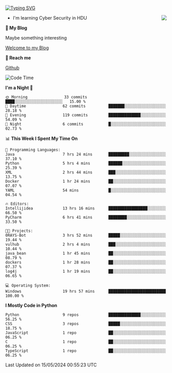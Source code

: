 [![Typing SVG](https://readme-typing-svg.herokuapp.com?font=Fira+Code&pause=1000&random=false&width=450&height=60&lines=Hello+%F0%9F%91%8B%F0%9F%8F%BB;I'm+JBNRZ)](https://git.io/typing-svg)

<a href="#">
  <img align="right" src="https://github-readme-stats.vercel.app/api?username=JBNRZ&show_icons=true&bg_color=15,f2f7fd,E0EAFC" />
</a>

- I'm learning Cyber Security in HDU

 **🌱 My Blog**

Maybe something interesting

[Welcome to my Blog](https://jbnrz.com.cn/)

 **💬 Reach me** 

[Github](https://github.com/JBNRZ)


<!--START_SECTION:waka-->
![Code Time](http://img.shields.io/badge/Code%20Time-472%20hrs%2037%20mins-blue)

**I'm a Night 🦉** 

```text
🌞 Morning                33 commits          ████░░░░░░░░░░░░░░░░░░░░░   15.00 % 
🌆 Daytime                62 commits          ███████░░░░░░░░░░░░░░░░░░   28.18 % 
🌃 Evening                119 commits         ██████████████░░░░░░░░░░░   54.09 % 
🌙 Night                  6 commits           █░░░░░░░░░░░░░░░░░░░░░░░░   02.73 % 
```


📊 **This Week I Spent My Time On** 

```text
💬 Programming Languages: 
Java                     7 hrs 24 mins       █████████░░░░░░░░░░░░░░░░   37.10 % 
Python                   5 hrs 4 mins        ██████░░░░░░░░░░░░░░░░░░░   25.39 % 
XML                      2 hrs 44 mins       ███░░░░░░░░░░░░░░░░░░░░░░   13.75 % 
Docker                   1 hr 24 mins        ██░░░░░░░░░░░░░░░░░░░░░░░   07.07 % 
YAML                     54 mins             █░░░░░░░░░░░░░░░░░░░░░░░░   04.54 % 

🔥 Editors: 
Intellijidea             13 hrs 16 mins      █████████████████░░░░░░░░   66.50 % 
PyCharm                  6 hrs 41 mins       ████████░░░░░░░░░░░░░░░░░   33.50 % 

🐱‍💻 Projects: 
0RAYS-Bot                3 hrs 52 mins       █████░░░░░░░░░░░░░░░░░░░░   19.44 % 
vulhub                   2 hrs 4 mins        ███░░░░░░░░░░░░░░░░░░░░░░   10.44 % 
java_bean                1 hr 45 mins        ██░░░░░░░░░░░░░░░░░░░░░░░   08.79 % 
dockers                  1 hr 28 mins        ██░░░░░░░░░░░░░░░░░░░░░░░   07.37 % 
log4j                    1 hr 19 mins        ██░░░░░░░░░░░░░░░░░░░░░░░   06.65 % 

💻 Operating System: 
Windows                  19 hrs 57 mins      █████████████████████████   100.00 % 
```

**I Mostly Code in Python** 

```text
Python                   9 repos             ██████████████░░░░░░░░░░░   56.25 % 
CSS                      3 repos             █████░░░░░░░░░░░░░░░░░░░░   18.75 % 
JavaScript               1 repo              ██░░░░░░░░░░░░░░░░░░░░░░░   06.25 % 
C                        1 repo              ██░░░░░░░░░░░░░░░░░░░░░░░   06.25 % 
TypeScript               1 repo              ██░░░░░░░░░░░░░░░░░░░░░░░   06.25 % 
```




 Last Updated on 15/05/2024 00:55:23 UTC
<!--END_SECTION:waka-->
